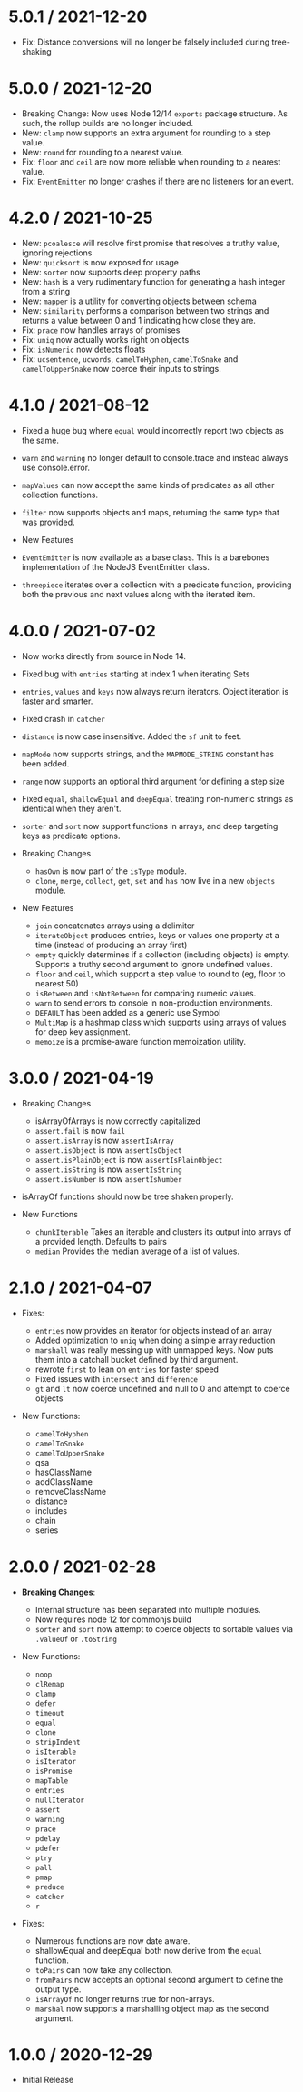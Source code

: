 
5.0.1 / 2021-12-20
==================

- Fix: Distance conversions will no longer be falsely included during tree-shaking

5.0.0 / 2021-12-20
==================

- Breaking Change: Now uses Node 12/14 `exports` package structure. As such, the rollup builds are no longer included.
- New: `clamp` now supports an extra argument for rounding to a step value.
- New: `round` for rounding to a nearest value.
- Fix: `floor` and `ceil` are now more reliable when rounding to a nearest value.
- Fix: `EventEmitter` no longer crashes if there are no listeners for an event.

4.2.0 / 2021-10-25
==================

- New: `pcoalesce` will resolve first promise that resolves a truthy value, ignoring rejections
- New: `quicksort` is now exposed for usage
- New: `sorter` now supports deep property paths
- New: `hash` is a very rudimentary function for generating a hash integer from a string
- New: `mapper` is a utility for converting objects between schema
- New: `similarity` performs a comparison between two strings and returns a value between 0 and 1 indicating how close they are.
- Fix: `prace` now handles arrays of promises
- Fix: `uniq` now actually works right on objects
- Fix: `isNumeric` now detects floats
- Fix: `ucsentence`, `ucwords`, `camelToHyphen`, `camelToSnake` and `camelToUpperSnake` now coerce their inputs to strings.


4.1.0 / 2021-08-12
==================

- Fixed a huge bug where `equal` would incorrectly report two objects as the same.
- `warn` and `warning` no longer default to console.trace and instead always use console.error.
- `mapValues` can now accept the same kinds of predicates as all other collection functions.
- `filter` now supports objects and maps, returning the same type that was provided.

- New Features
 - `EventEmitter` is now available as a base class. This is a barebones implementation of the NodeJS EventEmitter class.
 - `threepiece` iterates over a collection with a predicate function, providing both the previous and next values along with the iterated item.

4.0.0 / 2021-07-02
==================

- Now works directly from source in Node 14.
- Fixed bug with `entries` starting at index 1 when iterating Sets
- `entries`, `values` and `keys` now always return iterators. Object iteration is faster and smarter.
- Fixed crash in `catcher`
- `distance` is now case insensitive. Added the `sf` unit to feet.
- `mapMode` now supports strings, and the `MAPMODE_STRING` constant has been added.
- `range` now supports an optional third argument for defining a step size
- Fixed `equal`, `shallowEqual` and `deepEqual` treating non-numeric strings as identical when they aren't.
- `sorter` and `sort` now support functions in arrays, and deep targeting keys as predicate options.

- Breaking Changes
  - `hasOwn` is now part of the `isType` module.
  - `clone`, `merge`, `collect`, `get`, `set` and `has` now live in a new `objects` module.

- New Features
  - `join` concatenates arrays using a delimiter
  - `iterateObject` produces entries, keys or values one property at a time (instead of producing an array first)
  - `empty` quickly determines if a collection (including objects) is empty. Supports a truthy second argument to ignore undefined values.
  - `floor` and `ceil`, which support a step value to round to (eg, floor to nearest 50)
  - `isBetween` and `isNotBetween` for comparing numeric values.
  - `warn` to send errors to console in non-production environments.
  - `DEFAULT` has been added as a generic use Symbol
  - `MultiMap` is a hashmap class which supports using arrays of values for deep key assignment.
  - `memoize` is a promise-aware function memoization utility.


3.0.0 / 2021-04-19
==================

- Breaking Changes
  - isArrayOfArrays is now correctly capitalized
  - `assert.fail` is now `fail`
  - `assert.isArray` is now `assertIsArray`
  - `assert.isObject` is now `assertIsObject`
  - `assert.isPlainObject` is now `assertIsPlainObject`
  - `assert.isString` is now `assertIsString`
  - `assert.isNumber` is now `assertIsNumber`

- isArrayOf functions should now be tree shaken properly.

- New Functions
  - `chunkIterable` Takes an iterable and clusters its output into arrays of a provided length. Defaults to pairs
  - `median` Provides the median average of a list of values.

2.1.0 / 2021-04-07
==================

- Fixes:
  - `entries` now provides an iterator for objects instead of an array
  - Added optimization to `uniq` when doing a simple array reduction
  - `marshall` was really messing up with unmapped keys. Now puts them into a catchall bucket defined by third argument.
  - rewrote `first` to lean on `entries` for faster speed
  - Fixed issues with `intersect` and `difference`
  - `gt` and `lt` now coerce undefined and null to 0 and attempt to coerce objects

- New Functions:
  - `camelToHyphen`
  - `camelToSnake`
  - `camelToUpperSnake`
  - qsa
  - hasClassName
  - addClassName
  - removeClassName
  - distance
  - includes
  - chain
  - series

2.0.0 / 2021-02-28
==================

- **Breaking Changes**:
  - Internal structure has been separated into multiple modules.
  - Now requires node 12 for commonjs build
  - `sorter` and `sort` now attempt to coerce objects to sortable values via `.valueOf` or `.toString`

- New Functions:
  - `noop`
  - `clRemap`
  - `clamp`
  - `defer`
  - `timeout`
  - `equal`
  - `clone`
  - `stripIndent`
  - `isIterable`
  - `isIterator`
  - `isPromise`
  - `mapTable`
  - `entries`
  - `nullIterator`
  - `assert`
  - `warning`
  - `prace`
  - `pdelay`
  - `pdefer`
  - `ptry`
  - `pall`
  - `pmap`
  - `preduce`
  - `catcher`
  - `r`

- Fixes:
  - Numerous functions are now date aware.
  - shallowEqual and deepEqual both now derive from the `equal` function.
  - `toPairs` can now take any collection.
  - `fromPairs` now accepts an optional second argument to define the output type.
  - `isArrayOf` no longer returns true for non-arrays.
  - `marshal` now supports a marshalling object map as the second argument.



1.0.0 / 2020-12-29
==================

  * Initial Release
